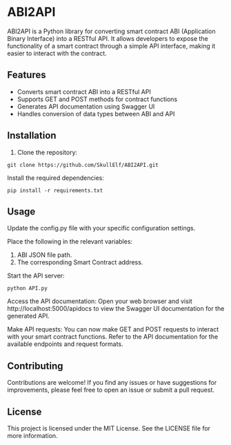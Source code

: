 # ABI2API

ABI2API is a Python library for converting smart contract ABI (Application Binary Interface) into a RESTful API. It allows developers to expose the functionality of a smart contract through a simple API interface, making it easier to interact with the contract.

## Features

- Converts smart contract ABI into a RESTful API
- Supports GET and POST methods for contract functions
- Generates API documentation using Swagger UI
- Handles conversion of data types between ABI and API

## Installation

1. Clone the repository:

```
git clone https://github.com/SkullElf/ABI2API.git
```
Install the required dependencies:
```
pip install -r requirements.txt
```
## Usage

Update the config.py file with your specific configuration settings.

Place the following in the relevant variables:
1. ABI JSON file path.
2. The corresponding Smart Contract address.
   
Start the API server:

```
python API.py
```

Access the API documentation:
Open your web browser and visit http://localhost:5000/apidocs to view the Swagger UI documentation for the generated API.

Make API requests:
You can now make GET and POST requests to interact with your smart contract functions. Refer to the API documentation for the available endpoints and request formats.

## Contributing
Contributions are welcome! If you find any issues or have suggestions for improvements, please feel free to open an issue or submit a pull request.

## License
This project is licensed under the MIT License. See the LICENSE file for more information.
